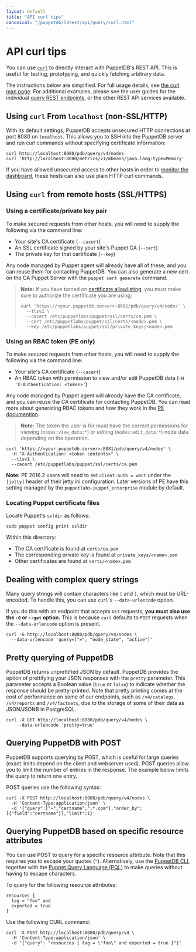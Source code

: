 ```yaml
---
layout: default
title: "API curl tips"
canonical: "/puppetdb/latest/api/query/curl.html"
---
```


# API curl tips

[curl]: http://curl.haxx.se/docs/manpage.html
[dashboard]: ../../maintain_and_tune.markdown#monitor-the-performance-dashboard
[allowlist]: ../../configure.markdown#certificate-allowlist
[entities]: ./v4/entities.markdown
[pql]: ./tutorial-pql.markdown
[pdb-cli]: ../../pdb_client_tools.markdown

You can use [`curl`][curl] to directly interact with PuppetDB's REST API. This is useful for testing, prototyping, and quickly fetching arbitrary data.

The instructions below are simplified. For full usage details, see [the curl man page][curl]. For additional examples, please see the user guides for the individual [query REST endpoints][entities], or the other REST API services available.

## Using `curl` From `localhost` (non-SSL/HTTP)

With its default settings, PuppetDB accepts unsecured HTTP connections at port 8080 on `localhost`. This allows you to SSH into the PuppetDB server and run curl commands without specifying certificate information:

    curl http://localhost:8080/pdb/query/v4/nodes
    curl 'http://localhost:8080/metrics/v1/mbeans/java.lang:type=Memory'

If you have allowed unsecured access to other hosts in order to [monitor the dashboard][dashboard], these hosts can also use plain HTTP curl commands.

## Using `curl` from remote hosts (SSL/HTTPS)

### Using a certificate/private key pair

To make secured requests from other hosts, you will need to supply the following
via the command line:

* Your site's CA certificate (`--cacert`)
* An SSL certificate signed by your site's Puppet CA (`--cert`)
* The private key for that certificate (`--key`)

Any node managed by Puppet agent will already have all of these, and you can
reuse them for contacting PuppetDB. You can also generate a new cert on the CA
Puppet Server with the `puppet cert generate` command.

> **Note:** If you have turned on [certificate allowlisting][allowlist], you must
make sure to authorize the certificate you are using:
>
> ```
> curl 'https://<your.puppetdb.server>:8081/pdb/query/v4/nodes' \
>   --tlsv1 \
>   --cacert /etc/puppetlabs/puppet/ssl/certs/ca.pem \
>   --cert /etc/puppetlabs/puppet/ssl/certs/<node>.pem \
>   --key /etc/puppetlabs/puppet/ssl/private_keys/<node>.pem
> ```

### Using an RBAC token (PE only)

To make secured requests from other hosts, you will need to supply the following
via the command line:

* Your site's CA certificate (`--cacert`)
* An RBAC token with permission to view and/or edit PuppetDB data (`-H 'X-Authentication: <token>'`)

Any node managed by Puppet agent will already have the CA certificate, and you
can reuse the CA certificate for contacting PuppetDB. You can read more about
generating RBAC tokens and how they work in the
[PE documention](https://puppet.com/docs/pe/latest/rbac_token_auth_intro.html).

> **Note:** The token the user is for must have the correct permissions for
viewing (`nodes:view_data:*`) or editing (`nodes:edit_data:*`) node data
depending on the operation.

    curl 'https://<your.puppetdb.server>:8081/pdb/query/v4/nodes' \
      -H "X-Authentication: <token contents>" \
      --tlsv1 \
      --cacert /etc/puppetlabs/puppet/ssl/certs/ca.pem

**Note:** PE 2016.2 users will need to set `client-auth = want` under the
`[jetty]` header of their jetty.ini configuration. Later versions of PE have
this setting managed by the `puppetlabs-puppet_enterprise` module by default.

### Locating Puppet certificate files

Locate Puppet's `ssldir` as follows:

    sudo puppet config print ssldir

Within this directory:

* The CA certificate is found at `certs/ca.pem`
* The corresponding private key is found at `private_keys/<name>.pem`
* Other certificates are found at `certs/<name>.pem`

## Dealing with complex query strings

Many query strings will contain characters like `[` and `]`, which must be URL-encoded. To handle this, you can use `curl`'s `--data-urlencode` option.

If you do this with an endpoint that accepts `GET` requests, **you must also use the `-G` or `--get` option.** This is because `curl` defaults to `POST` requests when the `--data-urlencode` option is present.

    curl -G http://localhost:8080/pdb/query/v4/nodes \
      --data-urlencode 'query=["=", "node_state", "active"]'

## Pretty querying of PuppetDB

PuppetDB returns unprettified JSON by default. PuppetDB provides the option of
prettifying your JSON responses with the `pretty` parameter. This parameter
accepts a Boolean value (`true` or `false`) to indicate whether the response
should be pretty-printed. Note that pretty printing comes at the cost of
performance on some of our endpoints, such as `/v4/catalogs`, `/v4/reports` and
`/v4/factsets`, due to the storage of some of their data as JSON/JSONB in PostgreSQL.

    curl -X GET http://localhost:8080/pdb/query/v4/nodes \
        --data-urlencode 'pretty=true'

## Querying PuppetDB with POST

PuppetDB supports querying by POST, which is useful for large
queries (exact limits depend on the client and webserver used). POST queries allow you to limit the number of entries in the response. The example below limits the query to return one entry.   

POST queries use the following syntax:

    curl -X POST http://localhost:8080/pdb/query/v4/nodes \
      -H 'Content-Type:application/json' \
      -d '{"query":["~","certname",".*.com"],"order_by":[{"field":"certname"}],"limit":1}'

## Querying PuppetDB based on specific resource attributes

You can use POST to query for a specific resource attribute. Note that this
requires you to escape your quotes (`"`). Alternatively, use the [PuppetDB
CLI][pdb-cli], together with the [Puppet Query Language (PQL)][pql] to make
queries without having to escape characters.

To query for the following resource attributes: 

    resources {
      tag = "foo" and
      exported = true
    } 

Use the following CURL command:

    curl -X POST http://localhost:8080/pdb/query/v4 \
      -H 'Content-Type:application/json' \
      -d '{"query": "resources { tag = \"foo\" and exported = true }"}'
